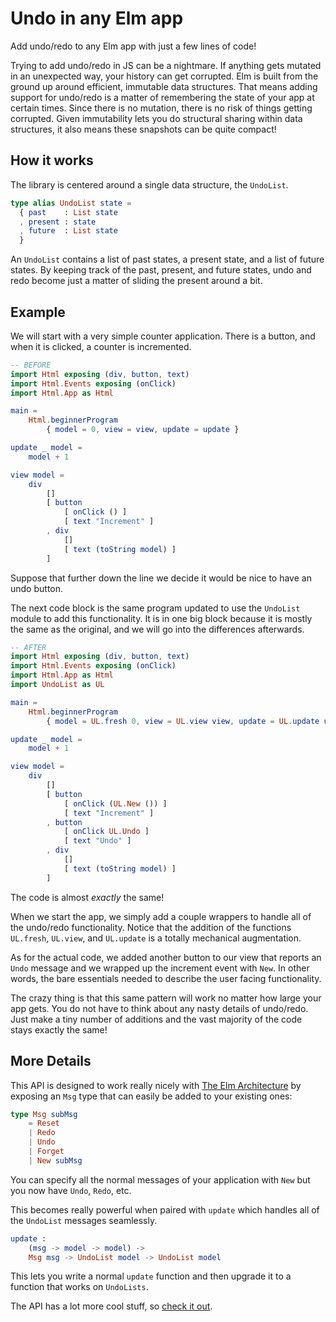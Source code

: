 # Undo in any Elm app

Add undo/redo to any Elm app with just a few lines of code!

Trying to add undo/redo in JS can be a nightmare. If anything gets mutated in an unexpected way, your history can get corrupted. Elm is built from the ground up around efficient, immutable data structures. That means adding support for undo/redo is a matter of remembering the state of your app at certain times. Since there is no mutation, there is no risk of things getting corrupted. Given immutability lets you do structural sharing within data structures, it also means these snapshots can be quite compact!


## How it works

The library is centered around a single data structure, the `UndoList`.

```elm
type alias UndoList state =
  { past    : List state
  , present : state
  , future  : List state
  }
```

An `UndoList` contains a list of past states, a present state, and a list of future states. By keeping track of the past, present, and future states, undo and redo become just a matter of sliding the present around a bit.


## Example

We will start with a very simple counter application. There is a button, and when it is clicked, a counter is incremented.

```elm
-- BEFORE
import Html exposing (div, button, text)
import Html.Events exposing (onClick)
import Html.App as Html

main =
    Html.beginnerProgram
        { model = 0, view = view, update = update }

update _ model =
    model + 1

view model =
    div
        []
        [ button
            [ onClick () ]
            [ text "Increment" ]
        , div
            []
            [ text (toString model) ]
        ]
```

Suppose that further down the line we decide it would be nice to have an undo button.

The next code block is the same program updated to use the `UndoList` module to add this functionality. It is in one big block because it is mostly the same as the original, and we will go into the differences afterwards.

```elm
-- AFTER
import Html exposing (div, button, text)
import Html.Events exposing (onClick)
import Html.App as Html
import UndoList as UL

main =
    Html.beginnerProgram
        { model = UL.fresh 0, view = UL.view view, update = UL.update update }

update _ model =
    model + 1

view model =
    div
        []
        [ button
            [ onClick (UL.New ()) ]
            [ text "Increment" ]
        , button
            [ onClick UL.Undo ]
            [ text "Undo" ]
        , div
            []
            [ text (toString model) ]
        ]
```

The code is almost *exactly* the same!

When we start the app, we simply add a couple wrappers to handle all of the undo/redo functionality. Notice that the addition of the functions `UL.fresh`, `UL.view`, and `UL.update` is a totally mechanical augmentation.

As for the actual code, we added another button to our view that reports an `Undo` message and we wrapped up the increment event with `New`. In other words, the bare essentials needed to describe the user facing functionality.

The crazy thing is that this same pattern will work no matter how large your app gets. You do not have to think about any nasty details of undo/redo. Just make a tiny number of additions and the vast majority of the code stays exactly the same!


## More Details

This API is designed to work really nicely with [The Elm Architecture][arch] by exposing an `Msg` type that can easily be added to your existing ones:

[arch]: https://github.com/evancz/elm-architecture-tutorial/

```elm
type Msg subMsg
    = Reset
    | Redo
    | Undo
    | Forget
    | New subMsg
```

You can specify all the normal messages of your application with `New` but you now have `Undo`, `Redo`, etc.

This becomes really powerful when paired with `update` which handles all of the `UndoList` messages seamlessly.

```elm
update :
    (msg -> model -> model) ->
    Msg msg -> UndoList model -> UndoList model
```

This lets you write a normal `update` function and then upgrade it to a function that works on `UndoLists`.

The API has a lot more cool stuff, so [check it out][docs].

[docs]: http://package.elm-lang.org/packages/elm-community/undo-redo/latest
